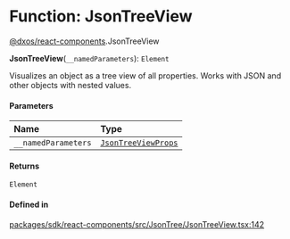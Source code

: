 # Function: JsonTreeView

[@dxos/react-components](../modules/dxos_react_components.md).JsonTreeView

**JsonTreeView**(`__namedParameters`): `Element`

Visualizes an object as a tree view of all properties.
Works with JSON and other objects with nested values.

#### Parameters

| Name | Type |
| :------ | :------ |
| `__namedParameters` | [`JsonTreeViewProps`](../interfaces/dxos_react_components.JsonTreeViewProps.md) |

#### Returns

`Element`

#### Defined in

[packages/sdk/react-components/src/JsonTree/JsonTreeView.tsx:142](https://github.com/dxos/dxos/blob/main/packages/sdk/react-components/src/JsonTree/JsonTreeView.tsx#L142)
